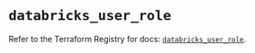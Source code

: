 # `databricks_user_role`

Refer to the Terraform Registry for docs: [`databricks_user_role`](https://registry.terraform.io/providers/databricks/databricks/1.56.0/docs/resources/user_role).
